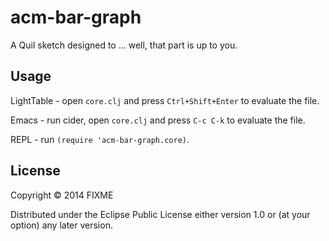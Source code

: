 # acm-bar-graph

A Quil sketch designed to ... well, that part is up to you.

## Usage

LightTable - open `core.clj` and press `Ctrl+Shift+Enter` to evaluate the file.

Emacs - run cider, open `core.clj` and press `C-c C-k` to evaluate the file.

REPL - run `(require 'acm-bar-graph.core)`.

## License

Copyright © 2014 FIXME

Distributed under the Eclipse Public License either version 1.0 or (at
your option) any later version.
